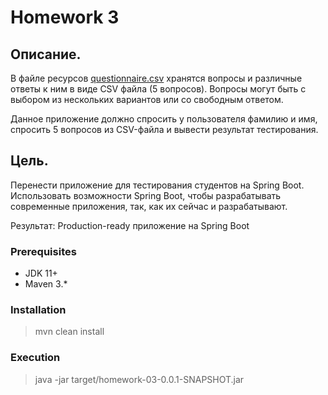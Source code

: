 # Homework 3

Описание.
----------

В файле ресурсов [questionnaire.csv](src/main/java/resources/questionnaire.csv) хранятся вопросы и различные ответы к ним в виде CSV файла (5 вопросов).
Вопросы могут быть с выбором из нескольких вариантов или со свободным ответом.

Данное приложение должно спросить у пользователя фамилию и имя, спросить 5 вопросов из CSV-файла и вывести результат тестирования.

Цель.
----------

Перенести приложение для тестирования студентов на Spring Boot. Использовать возможности Spring Boot, чтобы разрабатывать современные приложения, так, как их сейчас и разрабатывают.

Результат: Production-ready приложение на Spring Boot

### Prerequisites
 - JDK 11+
 - Maven 3.*

### Installation
 > mvn clean install

### Execution
 > java -jar target/homework-03-0.0.1-SNAPSHOT.jar